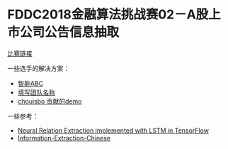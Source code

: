 # FDDC2018金融算法挑战赛02－A股上市公司公告信息抽取




[比赛链接](https://tianchi.aliyun.com/competition/introduction.htm?raceId=231659)

一些选手的解决方案：

- [智能ABC](https://github.com/mrgjbd/fddc02)
- [填写团队名称](https://github.com/magicdict/FDDC)
- [chouisbo 贡献的demo](https://github.com/dmjvictory/fddc-extraction-release)

一些参考：

- [Neural Relation Extraction implemented with LSTM in TensorFlow](https://github.com/thunlp/TensorFlow-NRE?spm=5176.9876270.0.0.4a57e44aYgHmo8)
- [Information-Extraction-Chinese](https://github.com/crownpku/Information-Extraction-Chinese?spm=5176.9876270.0.0.4a57e44aYgHmo8)
